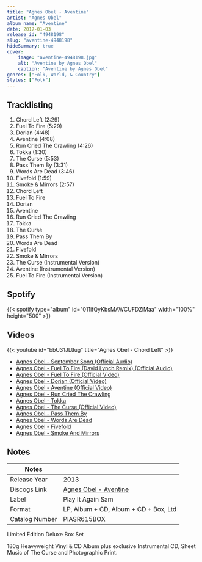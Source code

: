 ```yaml
---
title: "Agnes Obel - Aventine"
artist: "Agnes Obel"
album_name: "Aventine"
date: 2017-01-03
release_id: "4948198"
slug: "aventine-4948198"
hideSummary: true
cover:
    image: "aventine-4948198.jpg"
    alt: "Aventine by Agnes Obel"
    caption: "Aventine by Agnes Obel"
genres: ["Folk, World, & Country"]
styles: ["Folk"]
---
```

## Tracklisting
1. Chord Left (2:29)
2. Fuel To Fire (5:29)
3. Dorian (4:48)
4. Aventine (4:08)
5. Run Cried The Crawling (4:26)
6. Tokka (1:30)
7. The Curse (5:53)
8. Pass Them By (3:31)
9. Words Are Dead (3:46)
10. Fivefold (1:59)
11. Smoke & Mirrors (2:57)
12. Chord Left
13. Fuel To Fire
14. Dorian
15. Aventine
16. Run Cried The Crawling
17. Tokka
18. The Curse
19. Pass Them By
20. Words Are Dead
21. Fivefold
22. Smoke & Mirrors
23. The Curse (Instrumental Version)
24. Aventine (Instrumental Version)
25. Fuel To Fire (Instrumental Version)
## Spotify
{{< spotify type="album" id="011ifQyKbsMAWCUFDZiMaa" width="100%" height="500" >}}

## Videos
{{< youtube id="bbU31JLtlug" title="Agnes Obel - Chord Left" >}}
- [Agnes Obel - September Song (Official Audio)](https://www.youtube.com/watch?v=wIhfU8Woci4)
- [Agnes Obel - Fuel To Fire (David Lynch Remix) (Official Audio)](https://www.youtube.com/watch?v=bNV28kwDWHA)
- [Agnes Obel - Fuel To Fire (Official Video)](https://www.youtube.com/watch?v=hqZGvkF00DI)
- [Agnes Obel - Dorian (Official Video)](https://www.youtube.com/watch?v=wZN1HKn3Qus)
- [Agnes Obel - Aventine (Official Video)](https://www.youtube.com/watch?v=VBLCqJNPoBw)
- [Agnes Obel - Run Cried The Crawling](https://www.youtube.com/watch?v=HpFAPApnzGE)
- [Agnes Obel - Tokka](https://www.youtube.com/watch?v=bAR-7YatJxY)
- [Agnes Obel - The Curse (Official Video)](https://www.youtube.com/watch?v=6h9XUYj96ho)
- [Agnes Obel - Pass Them By](https://www.youtube.com/watch?v=ELfqgI-X3yA)
- [Agnes Obel - Words Are Dead](https://www.youtube.com/watch?v=hZpn7Cde1w8)
- [Agnes Obel - Fivefold](https://www.youtube.com/watch?v=nBqvRZQbFdA)
- [Agnes Obel - Smoke And Mirrors](https://www.youtube.com/watch?v=QOGQx4khAG0)

## Notes
| Notes          |             |
| ---------------| ----------- |
| Release Year   | 2013 |
| Discogs Link   | [Agnes Obel - Aventine](https://www.discogs.com/release/4948198-Agnes-Obel-Aventine) |
| Label          | Play It Again Sam |
| Format         | LP, Album + CD, Album + CD + Box, Ltd |
| Catalog Number | PIASR615BOX |

Limited Edition Deluxe Box Set  180g Heavyweight Vinyl & CD Album plus exclusive Instrumental CD, Sheet Music of The Curse and Photographic Print.
